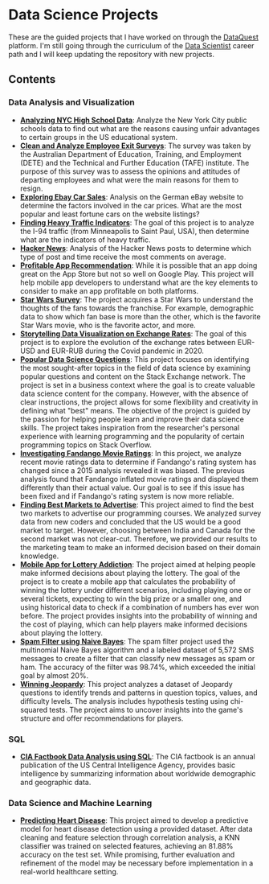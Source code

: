 # Data Science Projects

These are the guided projects that I have worked on through the [DataQuest](https://www.dataquest.io/) platform. I'm still going through the curriculum of the [Data Scientist](https://www.dataquest.io/path/data-scientist/) career path and I will keep updating the repository with new projects.

## Contents

### Data Analysis and Visualization
  
- [**Analyzing NYC High School Data**](https://github.com/MuhammadAwon/datascience-projects/tree/main/Projects/analyzing-nyc-high-school-data): Analyze the New York City public schools data to find out what are the reasons causing unfair advantages to certain groups in the US educational system.
- [**Clean and  Analyze Employee Exit Surveys**](https://github.com/MuhammadAwon/datascience-projects/tree/main/Projects/clean-and-analyze-employee-exit-surveys): The survey was taken by the Australian Department of Education, Training, and Employment (DETE) and the Technical and Further Education (TAFE) institute. The purpose of this survey was to assess the opinions and attitudes of departing employees and what were the main reasons for them to resign.
- [**Exploring Ebay Car Sales**](https://github.com/MuhammadAwon/datascience-projects/tree/main/Projects/exploring-ebay-car-sales): Analysis on the German eBay website to determine the factors involved in the car prices. What are the most popular and least fortune cars on the website listings?
- [**Finding Heavy Traffic Indicators**](https://github.com/MuhammadAwon/datascience-projects/tree/main/Projects/finding-heavy-traffic-indicators): The goal of this project is to analyze the I-94 traffic (from Minneapolis to Saint Paul, USA), then determine what are the indicators of heavy traffic.
- [**Hacker News**](https://github.com/MuhammadAwon/datascience-projects/tree/main/Projects/hacker-news): Analysis of the Hacker News posts to determine which type of post and time receive the most comments on average.
- [**Profitable App Recommendation**](https://github.com/MuhammadAwon/datascience-projects/tree/main/Projects/profitable-app-recommendation): While it is possible that an app doing great on the App Store but not so well on Google Play. This project will help mobile app developers to understand what are the key elements to consider to make an app profitable on both platforms.
- [**Star Wars Survey**](https://github.com/MuhammadAwon/datascience-projects/tree/main/Projects/star-wars): The project acquires a Star Wars to understand the thoughts of the fans towards the franchise. For example, demographic data to show which fan base is more than the other, which is the favorite Star Wars movie, who is the favorite actor, and more.
- [**Storytelling Data Visualization on Exchange Rates**](https://github.com/MuhammadAwon/datascience-projects/tree/main/Projects/storytelling-data-visualization-on-exchange-rates): The goal of this project is to explore the evolution of the exchange rates between EUR-USD and EUR-RUB during the Covid pandemic in 2020.
- [**Popular Data Science Questions**](https://github.com/MuhammadAwon/datascience-projects/tree/main/Projects/popular-data-science-questions): This project focuses on identifying the most sought-after topics in the field of data science by examining popular questions and content on the Stack Exchange network. The project is set in a business context where the goal is to create valuable data science content for the company. However, with the absence of clear instructions, the project allows for some flexibility and creativity in defining what "best" means. The objective of the project is guided by the passion for helping people learn and improve their data science skills. The project takes inspiration from the researcher's personal experience with learning programming and the popularity of certain programming topics on Stack Overflow.
- [**Investigating Fandango Movie Ratings**](https://github.com/MuhammadAwon/datascience-projects/tree/main/Projects/fandango-movie-ratings): In this project, we analyze recent movie ratings data to determine if Fandango's rating system has changed since a 2015 analysis revealed it was biased. The previous analysis found that Fandango inflated movie ratings and displayed them differently than their actual value. Our goal is to see if this issue has been fixed and if Fandango's rating system is now more reliable.
- [**Finding Best Markets to Advertise**](https://github.com/MuhammadAwon/datascience-projects/tree/main/Projects/finding-best-markets-to-advertise): This project aimed to find the best two markets to advertise our programming courses. We analyzed survey data from new coders and concluded that the US would be a good market to target. However, choosing between India and Canada for the second market was not clear-cut. Therefore, we provided our results to the marketing team to make an informed decision based on their domain knowledge.
- [**Mobile App for Lottery Addiction**](https://github.com/MuhammadAwon/datascience-projects/tree/main/Projects/mobile-app-lottery-addiction): The project aimed at helping people make informed decisions about playing the lottery. The goal of the project is to create a mobile app that calculates the probability of winning the lottery under different scenarios, including playing one or several tickets, expecting to win the big prize or a smaller one, and using historical data to check if a combination of numbers has ever won before. The project provides insights into the probability of winning and the cost of playing, which can help players make informed decisions about playing the lottery.
- [**Spam Filter using Naive Bayes**](https://github.com/MuhammadAwon/datascience-projects/tree/main/Projects/spam-filter): The spam filter project used the multinomial Naive Bayes algorithm and a labeled dataset of 5,572 SMS messages to create a filter that can classify new messages as spam or ham. The accuracy of the filter was 98.74%, which exceeded the initial goal by almost 20%.
- [**Winning Jeopardy**](https://github.com/MuhammadAwon/datascience-projects/tree/main/Projects/winning-jeopardy): This project analyzes a dataset of Jeopardy questions to identify trends and patterns in question topics, values, and difficulty levels. The analysis includes hypothesis testing using chi-squared tests. The project aims to uncover insights into the game's structure and offer recommendations for players.

### SQL

- [**CIA Factbook Data Analysis using SQL**](https://github.com/MuhammadAwon/datascience-projects/tree/main/Projects/cia-factbook-data-analysis-using-sql): The CIA factbook is an annual publication of the US Central Intelligence Agency, provides basic intelligence by summarizing information about worldwide demographic and geographic data.

### Data Science and Machine Learning

- [**Predicting Heart Disease**](https://github.com/MuhammadAwon/datascience-projects/tree/main/Projects/predicting-heart-disease): This project aimed to develop a predictive model for heart disease detection using a provided dataset. After data cleaning and feature selection through correlation analysis, a KNN classifier was trained on selected features, achieving an 81.88% accuracy on the test set. While promising, further evaluation and refinement of the model may be necessary before implementation in a real-world healthcare setting.